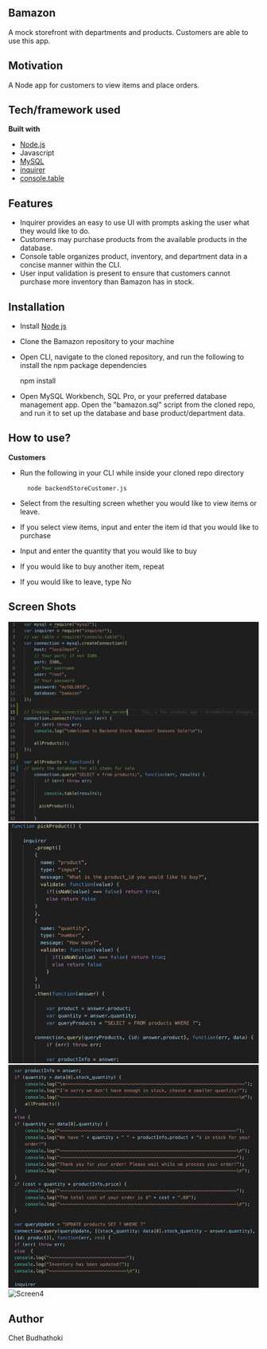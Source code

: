 ## Bamazon
A mock storefront with departments and products. Customers are able to use this app.

## Motivation
A Node app for customers to view items and place orders.


## Tech/framework used
<b>Built with</b>
- [Node.js](https://nodejs.org/en/)
- Javascript
- [MySQL](https://www.mysql.com/)
- [inquirer](https://www.npmjs.com/package/inquirer)
- [console.table](https://www.npmjs.com/package/console.table)

## Features
- Inquirer provides an easy to use UI with prompts asking the user what they would like to do. 
- Customers may purchase products from the available products in the database.  
- Console table organizes product, inventory, and department data in a concise manner within the CLI. 
- User input validation is present to ensure that customers cannot purchase more inventory than Bamazon has in stock.

## Installation
- Install [Node js](https://nodejs.org/en/)
- Clone the Bamazon repository to your machine
- Open CLI, navigate to the cloned repository, and run the following to install the npm package dependencies 

	npm install

- Open MySQL Workbench, SQL Pro, or your preferred database management app. Open the "bamazon.sql" script from the cloned repo, and run it to set up the database and base product/department data.


## How to use?
**Customers**
- Run the following in your CLI while inside your cloned repo directory

		node backendStoreCustomer.js

- Select from the resulting screen whether you would like to view items or leave.
- If you select view items, input and enter the item id that you would like to purchase
- Input and enter the quantity that you would like to buy
- If you would like to buy another item, repeat
- If you would like to leave, type No

## Screen Shots

![Screen1](assets/images/BAmazonCustomerCode.jpeg)
![Screen2](assets/images/BAmazonCustomerCodeFunction.jpeg)
![Screen3](assets/images/BAmazonCustomerCodeFunctionAdvanced.jpeg)
![Screen4](assets/images/BAmazonCustomerCodeEnd.jpeg)

## Author
Chet Budhathoki